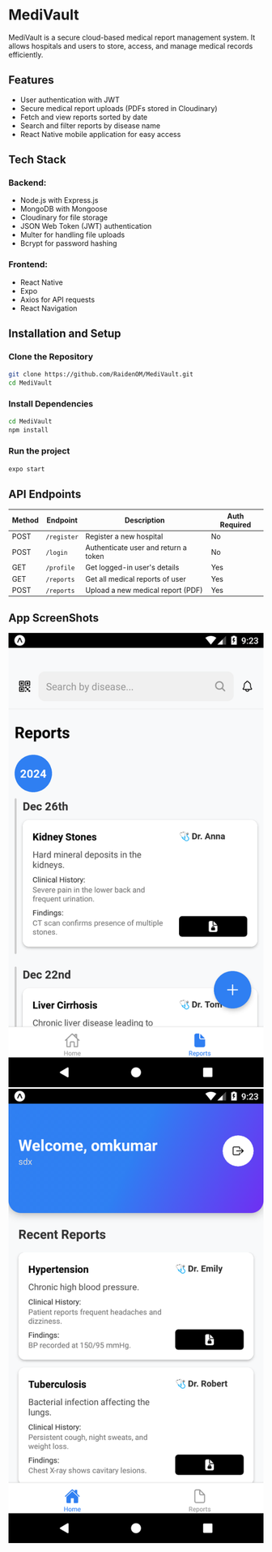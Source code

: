 # MediVault

MediVault is a secure cloud-based medical report management system. It allows hospitals and users to store, access, and manage medical records efficiently.

## Features

- User authentication with JWT
- Secure medical report uploads (PDFs stored in Cloudinary)
- Fetch and view reports sorted by date
- Search and filter reports by disease name
- React Native mobile application for easy access

## Tech Stack

### Backend:

- Node.js with Express.js
- MongoDB with Mongoose
- Cloudinary for file storage
- JSON Web Token (JWT) authentication
- Multer for handling file uploads
- Bcrypt for password hashing

### Frontend:

- React Native
- Expo
- Axios for API requests
- React Navigation

## Installation and Setup

### Clone the Repository

```sh
git clone https://github.com/RaidenOM/MediVault.git
cd MediVault
```

### Install Dependencies

```sh
cd MediVault
npm install
```

### Run the project

```sh
expo start
```

## API Endpoints

| Method | Endpoint    | Description                          | Auth Required |
| ------ | ----------- | ------------------------------------ | ------------- |
| POST   | `/register` | Register a new hospital              | No            |
| POST   | `/login`    | Authenticate user and return a token | No            |
| GET    | `/profile`  | Get logged-in user's details         | Yes           |
| GET    | `/reports`  | Get all medical reports of user      | Yes           |
| POST   | `/reports`  | Upload a new medical report (PDF)    | Yes           |

## App ScreenShots

![sc1](./assets/sc1.png)
![sc2](./assets/sc2.png)
